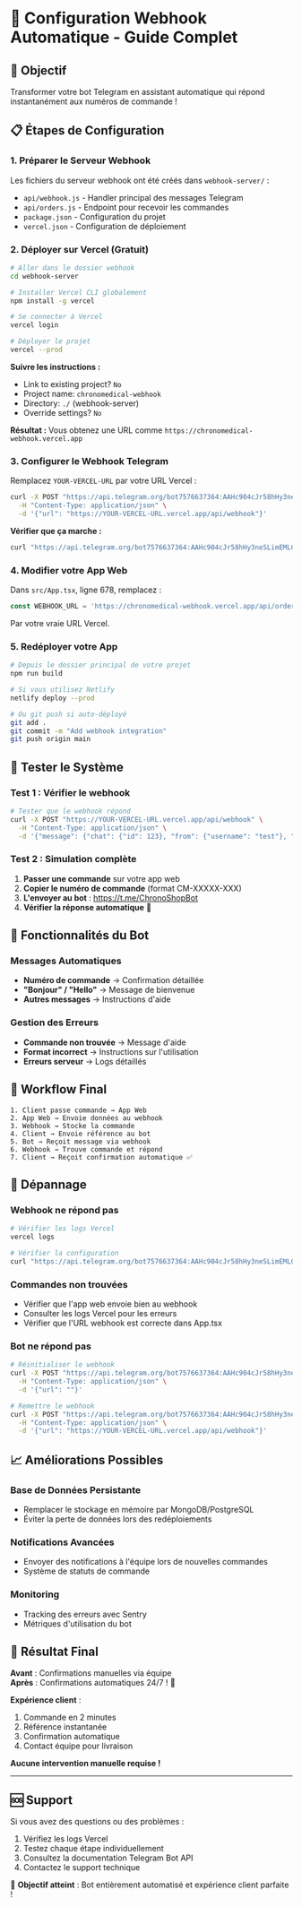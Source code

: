 # 🚀 Configuration Webhook Automatique - Guide Complet

## 🎯 Objectif
Transformer votre bot Telegram en assistant automatique qui répond instantanément aux numéros de commande !

## 📋 Étapes de Configuration

### 1. **Préparer le Serveur Webhook**

Les fichiers du serveur webhook ont été créés dans `webhook-server/` :
- `api/webhook.js` - Handler principal des messages Telegram
- `api/orders.js` - Endpoint pour recevoir les commandes
- `package.json` - Configuration du projet
- `vercel.json` - Configuration de déploiement

### 2. **Déployer sur Vercel (Gratuit)**

```bash
# Aller dans le dossier webhook
cd webhook-server

# Installer Vercel CLI globalement
npm install -g vercel

# Se connecter à Vercel
vercel login

# Déployer le projet
vercel --prod
```

**Suivre les instructions :**
- Link to existing project? `No`
- Project name: `chronomedical-webhook`
- Directory: `./` (webhook-server)
- Override settings? `No`

**Résultat :** Vous obtenez une URL comme `https://chronomedical-webhook.vercel.app`

### 3. **Configurer le Webhook Telegram**

Remplacez `YOUR-VERCEL-URL` par votre URL Vercel :

```bash
curl -X POST "https://api.telegram.org/bot7576637364:AAHc904cJr58hHy3neSLimEMLGHtBxQ9JpA/setWebhook" \
  -H "Content-Type: application/json" \
  -d '{"url": "https://YOUR-VERCEL-URL.vercel.app/api/webhook"}'
```

**Vérifier que ça marche :**
```bash
curl "https://api.telegram.org/bot7576637364:AAHc904cJr58hHy3neSLimEMLGHtBxQ9JpA/getWebhookInfo"
```

### 4. **Modifier votre App Web**

Dans `src/App.tsx`, ligne 678, remplacez :
```javascript
const WEBHOOK_URL = 'https://chronomedical-webhook.vercel.app/api/orders';
```

Par votre vraie URL Vercel.

### 5. **Redéployer votre App**

```bash
# Depuis le dossier principal de votre projet
npm run build

# Si vous utilisez Netlify
netlify deploy --prod

# Ou git push si auto-déployé
git add .
git commit -m "Add webhook integration"
git push origin main
```

## 🧪 Tester le Système

### Test 1 : Vérifier le webhook
```bash
# Tester que le webhook répond
curl -X POST "https://YOUR-VERCEL-URL.vercel.app/api/webhook" \
  -H "Content-Type: application/json" \
  -d '{"message": {"chat": {"id": 123}, "from": {"username": "test"}, "text": "hello"}}'
```

### Test 2 : Simulation complète
1. **Passer une commande** sur votre app web
2. **Copier le numéro de commande** (format CM-XXXXX-XXX)
3. **L'envoyer au bot** : https://t.me/ChronoShopBot
4. **Vérifier la réponse automatique** 🎉

## 🔧 Fonctionnalités du Bot

### Messages Automatiques
- **Numéro de commande** → Confirmation détaillée
- **"Bonjour" / "Hello"** → Message de bienvenue
- **Autres messages** → Instructions d'aide

### Gestion des Erreurs
- **Commande non trouvée** → Message d'aide
- **Format incorrect** → Instructions sur l'utilisation
- **Erreurs serveur** → Logs détaillés

## 🎯 Workflow Final

```
1. Client passe commande → App Web
2. App Web → Envoie données au webhook
3. Webhook → Stocke la commande
4. Client → Envoie référence au bot
5. Bot → Reçoit message via webhook
6. Webhook → Trouve commande et répond
7. Client → Reçoit confirmation automatique ✅
```

## 🚨 Dépannage

### Webhook ne répond pas
```bash
# Vérifier les logs Vercel
vercel logs

# Vérifier la configuration
curl "https://api.telegram.org/bot7576637364:AAHc904cJr58hHy3neSLimEMLGHtBxQ9JpA/getWebhookInfo"
```

### Commandes non trouvées
- Vérifier que l'app web envoie bien au webhook
- Consulter les logs Vercel pour les erreurs
- Vérifier que l'URL webhook est correcte dans App.tsx

### Bot ne répond pas
```bash
# Réinitialiser le webhook
curl -X POST "https://api.telegram.org/bot7576637364:AAHc904cJr58hHy3neSLimEMLGHtBxQ9JpA/setWebhook" \
  -H "Content-Type: application/json" \
  -d '{"url": ""}'

# Remettre le webhook
curl -X POST "https://api.telegram.org/bot7576637364:AAHc904cJr58hHy3neSLimEMLGHtBxQ9JpA/setWebhook" \
  -H "Content-Type: application/json" \
  -d '{"url": "https://YOUR-VERCEL-URL.vercel.app/api/webhook"}'
```

## 📈 Améliorations Possibles

### Base de Données Persistante
- Remplacer le stockage en mémoire par MongoDB/PostgreSQL
- Éviter la perte de données lors des redéploiements

### Notifications Avancées
- Envoyer des notifications à l'équipe lors de nouvelles commandes
- Système de statuts de commande

### Monitoring
- Tracking des erreurs avec Sentry
- Métriques d'utilisation du bot

## 🎉 Résultat Final

**Avant** : Confirmations manuelles via équipe  
**Après** : Confirmations automatiques 24/7 ! 🚀

**Expérience client** :
1. Commande en 2 minutes
2. Référence instantanée
3. Confirmation automatique
4. Contact équipe pour livraison

**Aucune intervention manuelle requise !**

---

## 🆘 Support

Si vous avez des questions ou des problèmes :
1. Vérifiez les logs Vercel
2. Testez chaque étape individuellement
3. Consultez la documentation Telegram Bot API
4. Contactez le support technique

🎯 **Objectif atteint** : Bot entièrement automatisé et expérience client parfaite ! 